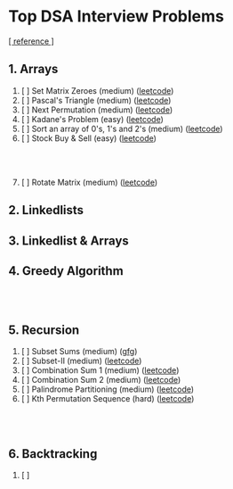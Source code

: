 # Top DSA Interview Problems

[[ reference ]](https://takeuforward.org/interviews/strivers-sde-sheet-top-coding-interview-problems)

## 1. Arrays

1. [ ] Set Matrix Zeroes (medium) ([leetcode](https://leetcode.com/problems/set-matrix-zeroes/description/))
2. [ ] Pascal's Triangle (medium) ([leetcode](https://leetcode.com/problems/pascals-triangle/description/))
3. [ ] Next Permutation (medium) ([leetcode](https://leetcode.com/problems/next-permutation/description/))
4. [ ] Kadane's Problem (easy) ([leetcode](https://leetcode.com/problems/maximum-subarray/))
5. [ ] Sort an array of 0's, 1's and 2's (medium) ([leetcode](https://leetcode.com/problems/sort-colors/description/))
6. [ ] Stock Buy & Sell (easy) ([leetcode](https://leetcode.com/problems/best-time-to-buy-and-sell-stock/description/))

<br></br>

7. [ ] Rotate Matrix (medium) ([leetcode](https://leetcode.com/problems/rotate-image/description/))


## 2. Linkedlists

## 3. Linkedlist & Arrays

## 4. Greedy Algorithm

<br></br>

## 5. Recursion

1. [ ] Subset Sums (medium) ([gfg](https://www.geeksforgeeks.org/problems/subset-sums2234/1))
2. [ ] Subset-II (medium) ([leetcode](https://leetcode.com/problems/subsets-ii/description/))
3. [ ] Combination Sum 1 (medium) ([leetcode](https://leetcode.com/problems/combination-sum/description/))
4. [ ] Combination Sum 2 (medium) ([leetcode](https://leetcode.com/problems/combination-sum-ii/description/))
5. [ ] Palindrome Partitioning (medium) ([leetcode](https://leetcode.com/problems/palindrome-partitioning/description/))
6. [ ] Kth Permutation Sequence (hard) ([leetcode](https://leetcode.com/problems/permutation-sequence/description/))

<br></br>

## 6. Backtracking

1. [ ]
